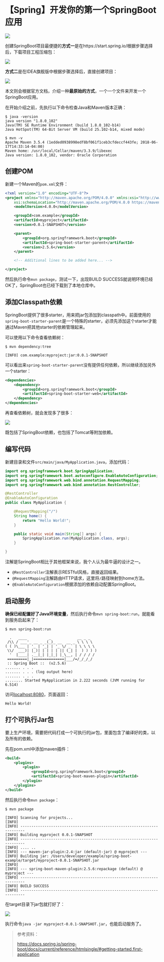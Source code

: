 # 【Spring】开发你的第一个SpringBoot应用
![](../wanggang.png)

创建SpringBoot项目最便捷的**方式一**是在https://start.spring.io/根据步骤选择后，下载项目工程压缩包：

![](000002-【Spring】开发你的第一个SpringBoot应用/image-20211113205848948.png)

**方式二**是在IDEA旗舰版中根据步骤选择后，直接创建项目：

![](000002-【Spring】开发你的第一个SpringBoot应用/image-20211113210051217.png)

本文则会根据官方文档，介绍一种**最原始的方式**，一个一个文件来开发一个SpringBoot应用。

在开始介绍之前，先执行以下命令检查Java和Maven版本正确：

```shell
$ java -version
java version "1.8.0_102"
Java(TM) SE Runtime Environment (build 1.8.0_102-b14)
Java HotSpot(TM) 64-Bit Server VM (build 25.102-b14, mixed mode)
```

```shell
$ mvn -v
Apache Maven 3.5.4 (1edded0938998edf8bf061f1ceb3cfdeccf443fe; 2018-06-17T14:33:14-04:00)
Maven home: /usr/local/Cellar/maven/3.3.9/libexec
Java version: 1.8.0_102, vendor: Oracle Corporation
```

## 创建POM

新建一个Maven的`pom.xml`文件：

```xml
<?xml version="1.0" encoding="UTF-8"?>
<project xmlns="http://maven.apache.org/POM/4.0.0" xmlns:xsi="http://www.w3.org/2001/XMLSchema-instance"
    xsi:schemaLocation="http://maven.apache.org/POM/4.0.0 https://maven.apache.org/xsd/maven-4.0.0.xsd">
    <modelVersion>4.0.0</modelVersion>

    <groupId>com.example</groupId>
    <artifactId>myproject</artifactId>
    <version>0.0.1-SNAPSHOT</version>

    <parent>
        <groupId>org.springframework.boot</groupId>
        <artifactId>spring-boot-starter-parent</artifactId>
        <version>2.5.6</version>
    </parent>

    <!-- Additional lines to be added here... -->

</project>
```

然后执行命令`mvn package`，测试一下，出现BUILD SUCCESS就说明环境已经OK了，SpringBoot也已经下载到了本地仓库中。

## 添加Classpath依赖

SpringBoot提供了很多starter，用来把jar包添加到classpath中。前面使用的`spring-boot-starter-parent`是一个特殊的starter，必须先添加这个starter才能通过Maven把其他starter的依赖管理起来。

可以使用以下命令查看依赖树：

```shell
$ mvn dependency:tree

[INFO] com.example:myproject:jar:0.0.1-SNAPSHOT
```

可以看出来`spring-boot-starter-parent`没有提供任何依赖，所以继续添加另外一个starter：

```xml
<dependencies>
    <dependency>
        <groupId>org.springframework.boot</groupId>
        <artifactId>spring-boot-starter-web</artifactId>
    </dependency>
</dependencies>
```

再查看依赖树，就会发现多了很多：

![](000002-【Spring】开发你的第一个SpringBoot应用/image-20211114125436660.png)

既包括了SpringBoot依赖，也包括了Tomcat等附加依赖。

## 编写代码

新建目录和文件`src/main/java/MyApplication.java`，添加代码：

```java
import org.springframework.boot.SpringApplication;
import org.springframework.boot.autoconfigure.EnableAutoConfiguration;
import org.springframework.web.bind.annotation.RequestMapping;
import org.springframework.web.bind.annotation.RestController;

@RestController
@EnableAutoConfiguration
public class MyApplication {

    @RequestMapping("/")
    String home() {
        return "Hello World!";
    }

    public static void main(String[] args) {
        SpringApplication.run(MyApplication.class, args);
    }

}
```

注解是SpringBoot相比于其他框架来说，我个人认为最牛逼的设计之一。

- `@RestController`注解表示RESTful风格，直接返回结果。
- `@RequestMapping`注解路由HTTP请求，这里将`/`路径映射到home方法。
- `@EnableAutoConfiguration`根据添加的依赖自动配置SpringBoot。

## 启动服务

**确保已经配置好了Java环境变量**，然后执行命令`mvn spring-boot:run`，就能看到服务启起来了：

```
$ mvn spring-boot:run

  .   ____          _            __ _ _
 /\\ / ___'_ __ _ _(_)_ __  __ _ \ \ \ \
( ( )\___ | '_ | '_| | '_ \/ _` | \ \ \ \
 \\/  ___)| |_)| | | | | || (_| |  ) ) ) )
  '  |____| .__|_| |_|_| |_\__, | / / / /
 =========|_|==============|___/=/_/_/_/
 :: Spring Boot ::  (v2.5.6)
....... . . .
....... . . . (log output here)
....... . . .
........ Started MyApplication in 2.222 seconds (JVM running for 6.514)
```

访问[localhost:8080](http://localhost:8080/)，页面返回：

```
Hello World!
```

## 打个可执行Jar包

要上生产环境，需要把代码打成一个可执行的jar包，里面包含了编译好的类，以及所有的依赖。

先在pom.xml中添加maven插件：

```xml
<build>
    <plugins>
        <plugin>
            <groupId>org.springframework.boot</groupId>
            <artifactId>spring-boot-maven-plugin</artifactId>
        </plugin>
    </plugins>
</build>
```

然后执行命令`mvn package`：

```
$ mvn package

[INFO] Scanning for projects...
[INFO]
[INFO] ------------------------------------------------------------------------
[INFO] Building myproject 0.0.1-SNAPSHOT
[INFO] ------------------------------------------------------------------------
[INFO] .... ..
[INFO] --- maven-jar-plugin:2.4:jar (default-jar) @ myproject ---
[INFO] Building jar: /Users/developer/example/spring-boot-example/target/myproject-0.0.1-SNAPSHOT.jar
[INFO]
[INFO] --- spring-boot-maven-plugin:2.5.6:repackage (default) @ myproject ---
[INFO] ------------------------------------------------------------------------
[INFO] BUILD SUCCESS
[INFO] ------------------------------------------------------------------------
```

在target目录下jar包就打好了：

![](000002-【Spring】开发你的第一个SpringBoot应用/image-20211114193846009.png)

执行命令`java -jar myproject-0.0.1-SNAPSHOT.jar`，也能启动服务了。

> 参考资料：
>
> https://docs.spring.io/spring-boot/docs/current/reference/htmlsingle/#getting-started.first-application